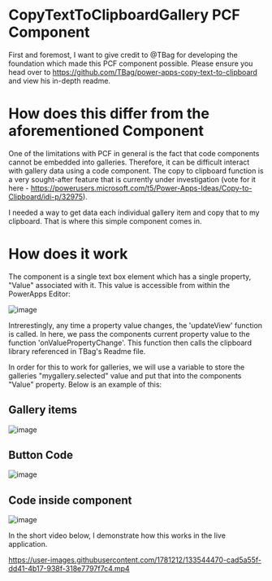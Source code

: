 # CopyTextToClipboardGallery PCF Component

First and foremost, I want to give credit to @TBag for developing the foundation which made this PCF component possible. Please ensure you head over to https://github.com/TBag/power-apps-copy-text-to-clipboard and view his in-depth readme. 

# How does this differ from the aforementioned Component

One of the limitations with PCF in general is the fact that code components cannot be embedded into galleries. Therefore, it can be difficult interact with gallery data using a code component. The copy to clipboard function is a very sought-after feature that is currently under investigation (vote for it here - https://powerusers.microsoft.com/t5/Power-Apps-Ideas/Copy-to-Clipboard/idi-p/32975). 

I needed a way to get data each individual gallery item and copy that to my clipboard. That is where this simple component comes in. 

# How does it work

The component is a single text box element which has a single property, "Value" associated with it. This value is accessible from within the PowerApps Editor:

![image](https://user-images.githubusercontent.com/1781212/133541899-fe497ea9-9cfd-461c-8f6e-f7067a525145.png)

Intrerestingly, any time a property value changes, the 'updateView' function is called. In here, we pass the components current property value to the function 'onValuePropertyChange'. This function then calls the clipboard library referenced in TBag's Readme file. 

In order for this to work for galleries, we will use a variable to store the galleries "mygallery.selected" value and put that into the components "Value" property. Below is an example of this:

## Gallery items
![image](https://user-images.githubusercontent.com/1781212/133543987-87f1e70e-a7a0-4a5c-9e67-f95daa04fc2f.png)

## Button Code
![image](https://user-images.githubusercontent.com/1781212/133545113-4ace68f0-3af2-4a62-94f5-2def527d59f5.png)

## Code inside component
![image](https://user-images.githubusercontent.com/1781212/133545028-d24c9386-301c-4063-ae6d-84842ad57d18.png)



In the short video below, I demonstrate how this works in the live application.

https://user-images.githubusercontent.com/1781212/133544470-cad5a55f-dd41-4b17-938f-318e7797f7c4.mp4


